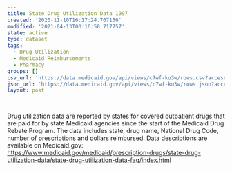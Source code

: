 ```yaml
---
title: State Drug Utilization Data 1997
created: '2020-11-10T16:17:24.767156'
modified: '2021-04-13T00:16:50.717757'
state: active
type: dataset
tags:
  - Drug Utilization
  - Medicaid Reimbursements
  - Pharmacy
groups: []
csv_url: 'https://data.medicaid.gov/api/views/c7wf-ku3w/rows.csv?accessType=DOWNLOAD'
json_url: 'https://data.medicaid.gov/api/views/c7wf-ku3w/rows.json?accessType=DOWNLOAD'
layout: post

---
```

Drug utilization data are reported by states for covered outpatient drugs that are paid for by state Medicaid agencies since the start of the Medicaid Drug Rebate Program. The data includes state, drug name, National Drug Code, number of prescriptions and dollars reimbursed. Data descriptions are available on Medicaid.gov: https://www.medicaid.gov/medicaid/prescription-drugs/state-drug-utilization-data/state-drug-utilization-data-faq/index.html
